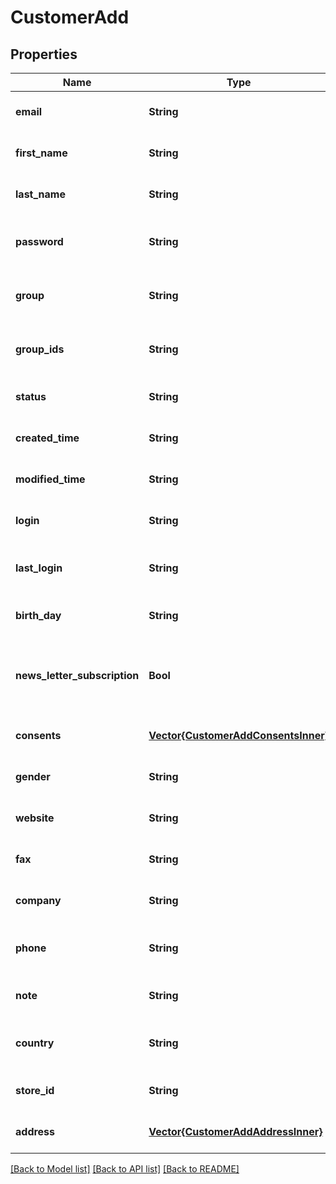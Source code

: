 # CustomerAdd


## Properties
Name | Type | Description | Notes
------------ | ------------- | ------------- | -------------
**email** | **String** | Defines customer&#39;s email | [default to nothing]
**first_name** | **String** | Defines customer&#39;s first name | [optional] [default to nothing]
**last_name** | **String** | Defines customer&#39;s last name | [optional] [default to nothing]
**password** | **String** | Defines customer&#39;s unique password | [optional] [default to nothing]
**group** | **String** | Defines the group where the customer | [optional] [default to nothing]
**group_ids** | **String** | Groups that will be assigned to a customer | [optional] [default to nothing]
**status** | **String** | Defines customer&#39;s status | [optional] [default to "enabled"]
**created_time** | **String** | Entity&#39;s date creation | [optional] [default to nothing]
**modified_time** | **String** | Entity&#39;s date modification | [optional] [default to nothing]
**login** | **String** | Specifies customer&#39;s login name | [optional] [default to nothing]
**last_login** | **String** | Defines customer&#39;s last login time | [optional] [default to nothing]
**birth_day** | **String** | Defines customer&#39;s birthday | [optional] [default to nothing]
**news_letter_subscription** | **Bool** | Defines whether the newsletter subscription is available for the user | [optional] [default to nothing]
**consents** | [**Vector{CustomerAddConsentsInner}**](CustomerAddConsentsInner.md) | Defines consents to notifications | [optional] [default to nothing]
**gender** | **String** | Defines customer&#39;s gender | [optional] [default to nothing]
**website** | **String** | Link to customer website | [optional] [default to nothing]
**fax** | **String** | Defines customer&#39;s fax | [optional] [default to nothing]
**company** | **String** | Defines customer&#39;s company | [optional] [default to nothing]
**phone** | **String** | Defines customer&#39;s phone number | [optional] [default to nothing]
**note** | **String** | The customer note. | [optional] [default to nothing]
**country** | **String** | Specifies ISO code or name of country | [optional] [default to nothing]
**store_id** | **String** | Store Id | [optional] [default to nothing]
**address** | [**Vector{CustomerAddAddressInner}**](CustomerAddAddressInner.md) |  | [optional] [default to nothing]


[[Back to Model list]](../README.md#models) [[Back to API list]](../README.md#api-endpoints) [[Back to README]](../README.md)


